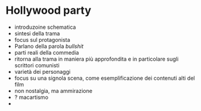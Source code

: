 # Hollywood party
- introduzoine schematica
- sintesi della trama
- focus sul protagonista
- Parlano della parola *bullshit*
- parti reali della commedia
- ritorna alla trama in maniera più approfondita e in particolare sugli scrittori comunisti
- varietà dei personaggi
- focus su  una signola scena, come esemplificazione dei contenuti alti del film
- non nostalgia, ma ammirazione
- ? macartismo
- 